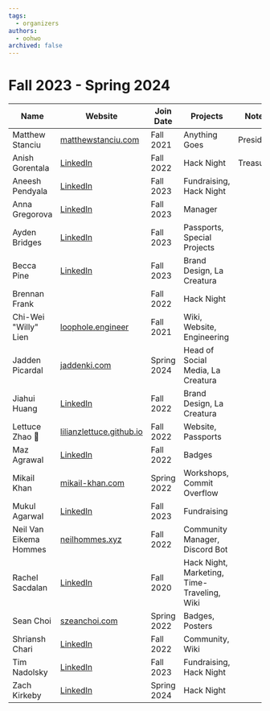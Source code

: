 ```yaml
---
tags:
  - organizers
authors:
  - oohwo
archived: false
---
```

# Fall 2023 - Spring 2024

<table>
    <thead>
        <tr>
            <th>Name</th>
            <th>Website</th>
            <th>Join Date</th>
            <th>Projects</th>
            <th>Notes</th>
        </tr>
    </thead>
    <tbody>
        <tr>
            <td>Matthew Stanciu</td>
            <td><a href="https://www.matthewstanciu.com" target="_blank">matthewstanciu.com</a></td>
            <td>Fall 2021</td>
            <td>Anything Goes</td>
            <td>President</td>
        </tr>
        <tr>
            <td>Anish Gorentala </td>
            <td><a href="https://www.linkedin.com/in/anish-g/" target="_blank">LinkedIn</a></td>
            <td>Fall 2022</td>
            <td>Hack Night</td>
            <td>Treasurer</td>
        </tr>
        <tr>
            <td>Aneesh Pendyala </td>
            <td><a href="https://www.linkedin.com/in/aneeshpendyala/" target="_blank">LinkedIn</a></td>
            <td>Fall 2023</td>
            <td>Fundraising, Hack Night</td>
            <td></td>
        </tr>
        <tr>
            <td>Anna Gregorova </td>
            <td><a href="https://www.linkedin.com/in/zuzanagrego/" target="_blank">LinkedIn</a></td>
            <td>Fall 2023</td>
            <td>Manager</td>
            <td></td>
        </tr>
        <tr>
            <td>Ayden Bridges</td>
            <td><a href="https://www.linkedin.com/in/ayden-bridges/" target="_blank">LinkedIn</a></td>
            <td>Fall 2023</td>
            <td>Passports, Special Projects</td>
            <td></td>
        </tr>
        <tr>
            <td>Becca Pine</td>
            <td><a href="https://www.linkedin.com/in/rebecca-pine-b0a3191a4/" target="_blank">LinkedIn</a></td>
            <td>Fall 2023</td>
            <td>Brand Design, La Creatura</td>
            <td></td>
        </tr>
        <tr>
            <td>Brennan Frank</td>
            <td></td>
            <td>Fall 2022</td>
            <td>Hack Night</td>
            <td></td>
        </tr>
        <tr>
            <td>Chi-Wei "Willy" Lien</td>
            <td><a href="https://www.loophole.engineer" target="_blank">loophole.engineer</a></td>
            <td>Fall 2021</td>
            <td>Wiki, Website, Engineering</td>
            <td></td>
        </tr>
        <tr>
            <td>Jadden Picardal</td>
            <td><a href="https://www.jaddenki.com" target="_blank">jaddenki.com</a></td>
            <td>Spring 2024</td>
            <td>Head of Social Media, La Creatura</td>
            <td></td>
        </tr>
        <tr>
            <td>Jiahui Huang </td>
            <td><a href="https://www.linkedin.com/in/jiahui--huang/" target="_blank">LinkedIn</a></td>
            <td>Fall 2022</td>
            <td>Brand Design, La Creatura</td>
            <td></td>
        </tr>
        <tr>
            <td>Lettuce Zhao 🥬 </td>
            <td><a href="https://lilianzlettuce.github.io" target="_blank">lilianzlettuce.github.io</a></td>
            <td>Fall 2022</td>
            <td>Website, Passports</td>
            <td></td>
        </tr>
        <tr>
            <td>Maz Agrawal</td>
            <td><a href="https://www.linkedin.com/in/mazagrawal/" target="_blank">LinkedIn</a></td>
            <td>Fall 2022</td>
            <td>Badges</td>
            <td></td>
        </tr>
        <tr>
            <td>Mikail Khan </td>
            <td><a href="https://mikail-khan.com" target="_blank">mikail-khan.com</a></td>
            <td>Spring 2022</td>
            <td>Workshops, Commit Overflow</td>
            <td></td>
        </tr>
        <tr>
            <td>Mukul Agarwal</td>
            <td><a href="https://www.linkedin.com/in/agarw-mukul/" target="_blank">LinkedIn</a></td>
            <td>Fall 2023</td>
            <td>Fundraising</td>
            <td></td>
        </tr>
        <tr>
            <td>Neil Van Eikema Hommes</td>
            <td><a href="https://neilhommes.xyz" target="_blank">neilhommes.xyz</a></td>
            <td>Fall 2022</td>
            <td>Community Manager, Discord Bot</td>
            <td></td>
        </tr>
        <tr>
            <td>Rachel Sacdalan</td>
            <td><a href="https://www.linkedin.com/in/rsacdalan02/" target="_blank">LinkedIn</a></td>
            <td>Fall 2020</td>
            <td>Hack Night, Marketing, Time-Traveling, Wiki</td>
            <td></td>
        </tr>
        <tr>
            <td>Sean Choi</td>
            <td><a href="http://szeanchoi.com/" target="_blank">szeanchoi.com</a></td>
            <td>Spring 2022</td>
            <td>Badges, Posters</td>
            <td></td>
        </tr>
        <tr>
            <td>Shriansh Chari </td>
            <td><a href="https://www.linkedin.com/in/shriansh-chari/" target="_blank">LinkedIn</a></td>
            <td>Fall 2022</td>
            <td>Community, Wiki</td>
            <td></td>
        </tr>
        <tr>
            <td>Tim Nadolsky</td>
            <td><a href="https://www.linkedin.com/in/timusic/" target="_blank">LinkedIn</a></td>
            <td>Fall 2023</td>
            <td>Fundraising, Hack Night</td>
            <td></td>
        </tr>
        <tr>
            <td>Zach Kirkeby</td>
            <td><a href="https://www.linkedin.com/in/zacharykirkeby/" target="_blank">LinkedIn</a></td>
            <td>Spring 2024</td>
            <td>Hack Night</td>
            <td></td>
        </tr>
    </tbody>
</table>